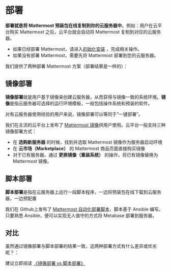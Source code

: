 # 部署

**部署就是将 Mattermost 预装包在线复制到你的云服务器中**。例如：用户在云平台购买 Mattermost 之后，云平台就会自动将 Mattermost 复制到对应的云服务器。

- 如果已经部署 Mattermost，请进入[初始化安装](/zh/stack-installation.md) ，完成相关操作。
- 如果没有部署 Mattermost，需要先将 Mattermost 部署到您的云服务器。

我们提供了两种部署 Mattermost 方案（部署结果是一样的）：

## 镜像部署

**镜像部署**就是用户基于镜像来创建云服务器，从而获得与镜像一致的系统环境。**镜像**是指云服务器可选择的运行环境模板，一般包括操作系统和预装的软件。

对有云服务器使用经验的用户来说，镜像部署可以等同于“一键部署”。

我们在主流的云平台上发布了 [Mattermost 镜像](https://apps.websoft9.com/mattermost)供用户使用。云平台一般支持三种镜像部署方式：

* 在 **选购新服务器** 的时候，找到并选取 Mattermost 镜像作为服务器启动环境
* 在 **云市场（Marketplace）**  的 Mattermost 商品页面直接购买镜像
* 对于已有服务器，通过 **更换镜像（重装系统）** 的操作，将已有镜像替换为 Mattermost 镜像。

## 脚本部署

**脚本部署**是指在云服务器上运行一段脚本程序，一边将预装包在线下载到云服务器，一边预配置

我们在 Github上发布了 [Mattermost 自动化部署脚本](https://github.com/Websoft9/ansible-mattermost)，脚本基于 Ansible 编写。只要熟悉 Ansible，便可以实现无人值守的方式将 Metabase 部署到服务器。

## 对比

虽然通过镜像部署与脚本部署的结果一致，这两种部署方式有什么差异或优劣呢？：

建议立即阅读 [《镜像部署 vs 脚本部署》](https://support.websoft9.com/docs/faq/zh/bz-product.html#镜像部署-vs-脚本部署)